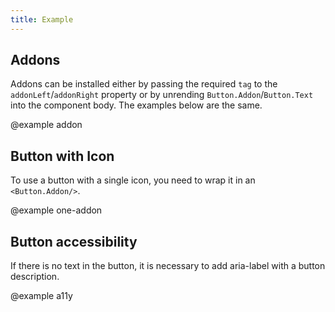 ```yaml
---
title: Example
---
```


## Addons

Addons can be installed either by passing the required `tag` to the `addonLeft`/`addonRight` property or by unrending `Button.Addon`/`Button.Text` into the component body. The examples below are the same.

@example addon

## Button with Icon

To use a button with a single icon, you need to wrap it in an `<Button.Addon/>`.

@example one-addon

## Button accessibility

If there is no text in the button, it is necessary to add aria-label with a button description.

@example a11y
